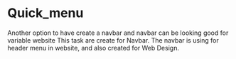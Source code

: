# Quick_menu
Another option to have create a navbar and navbar can be looking good for variable website
This task are create for Navbar. The navbar is using for header menu in website, and also created for Web Design.
